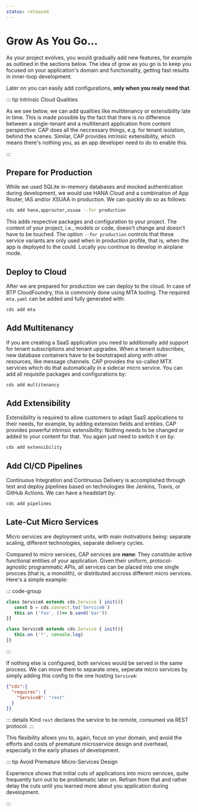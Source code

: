 ```yaml
---
status: released
---
```


# Grow As You Go...

As your project evolves, you would gradually add new features, for example as outlined in the sections below. The idea of grow as you go is to keep you focused on your application's domain and functionality, getting fast results in inner-loop development.

Later on you can easily add configurations, **only when you realy need that**.

::: tip Intrinsic Cloud Qualities

As we see below, we can add qualities like multitenancy or extensibility late in time. This is made possible by the fact that there is no difference between a single-tenant and a multitenant application from content perspective: CAP does all the neccessary things, e.g. for tenant isolation, behind the scenes. Similar, CAP provides intrinsic extensibility, which means there's nothing you, as an app developer need to do to enable this.

:::

## Prepare for Production

While we used SQLite in-memory databases and mocked authentication during development, we would use HANA Cloud and a combination of App Router, IAS and/or XSUAA in production. We can quickly do so as follows:

```sh
cds add hana,approuter,xsuaa --for production
```

This adds respective packages and configuration to your project. The content of your project, i.e., models or code, doesn't change and doesn't have to be touched. The option  `--for production` controls that these service variants are only used when in production profile, that is, when the app is deployed to the could. Locally you continue to develop in airplane mode.



## Deploy to Cloud

After we are prepared for production we can deploy to the cloud. In case of BTP CloudFoundry, this is commonly done using MTA tooling. The required `mta.yaml` can be added and fully generated with:

```sh
cds add mta
```



## Add Multitenancy

If you are creating a SaaS application you need to additionally add support for tenant subscriptions and tenant upgrades. When a tenant subscribes, new database containers have to be bootstraped along with other resources, like message channels. CAP provides the so-called MTX services which do that automatically in a sidecar micro service. You can add all requisite packages and configurations by:

```sh
cds add multitenancy
```



## Add Extensibility

Extensibility is required to allow customers to adapt SaaS applications to their needs, for example, by adding extension fields and entities. CAP provides powerful intrinsic extensibility: Nothing needs to be changed or added to your content for that. You again just need to switch it on by:

```sh
cds add extensibility
```



## Add CI/CD Pipelines

Continuous Integration and Continuous Delivery is accomplished through test and deploy pipelines based on technologies like Jenkins, Travis, or GitHub Actions. We can have a headstart by:

```sh
cds add pipelines
```



## Late-Cut Micro Services

Micro services are deployment units, with main motivations being: separate scaling, different technologies, separate delivery cycles.

Compared to *micro* services, CAP services are ***nano***: They constitute active functional entities of your application. Given their uniform, protocol-agnostic programmatic APIs, all services can be placed into one single procces (that is, a monolith), or distributed accross different micro services. Here's a simple example:

::: code-group

```js [ServiceA]
class ServiceA extends cds.Service { init(){
   const b = cds.connect.to('ServiceB')
   this.on ('foo', ()=> b.send('bar'))
}}
```

```js [ServiceB]
class ServiceB extends cds.Service { init(){
   this.on ('*', console.log)
}}
```

:::

If nothing else is configured, both services would be served in the same process.
We can move them to separate ones, seperate micro services by simply adding this config to the one hosting `ServiceA`:

```json
{"cds":{
  "requires": {
    "ServiceB": "rest"
  }
}}
```

::: details Kind `rest` declares the service to be remote, consumed via REST protocol.
:::

This flexibility allows you to, again, focus on your domain, and avoid the efforts and costs of premature microservice design and overhead, especially in the early phases of development.

::: tip Avoid Premature Micro-Services Design

Experience shows that initial cuts of applications into micro services, quite frequently turn out to be problematic later on. Refrain from that and rather delay the cuts until you learned more about you application during development.

:::
